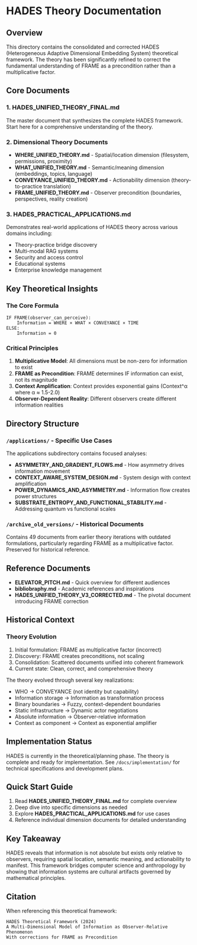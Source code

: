 # HADES Theory Documentation

## Overview

This directory contains the consolidated and corrected HADES (Heterogeneous Adaptive Dimensional Embedding System) theoretical framework. The theory has been significantly refined to correct the fundamental understanding of FRAME as a precondition rather than a multiplicative factor.

## Core Documents

### 1. **HADES_UNIFIED_THEORY_FINAL.md**
The master document that synthesizes the complete HADES framework. Start here for a comprehensive understanding of the theory.

### 2. Dimensional Theory Documents
- **WHERE_UNIFIED_THEORY.md** - Spatial/location dimension (filesystem, permissions, proximity)
- **WHAT_UNIFIED_THEORY.md** - Semantic/meaning dimension (embeddings, topics, language)
- **CONVEYANCE_UNIFIED_THEORY.md** - Actionability dimension (theory-to-practice translation)
- **FRAME_UNIFIED_THEORY.md** - Observer precondition (boundaries, perspectives, reality creation)

### 3. **HADES_PRACTICAL_APPLICATIONS.md**
Demonstrates real-world applications of HADES theory across various domains including:
- Theory-practice bridge discovery
- Multi-modal RAG systems
- Security and access control
- Educational systems
- Enterprise knowledge management

## Key Theoretical Insights

### The Core Formula
```
IF FRAME(observer_can_perceive):
    Information = WHERE × WHAT × CONVEYANCE × TIME
ELSE:
    Information = 0
```

### Critical Principles
1. **Multiplicative Model**: All dimensions must be non-zero for information to exist
2. **FRAME as Precondition**: FRAME determines IF information can exist, not its magnitude
3. **Context Amplification**: Context provides exponential gains (Context^α where α ≈ 1.5-2.0)
4. **Observer-Dependent Reality**: Different observers create different information realities

## Directory Structure

### `/applications/` - Specific Use Cases
The applications subdirectory contains focused analyses:

- **ASYMMETRY_AND_GRADIENT_FLOWS.md** - How asymmetry drives information movement
- **CONTEXT_AWARE_SYSTEM_DESIGN.md** - System design with context amplification
- **POWER_DYNAMICS_AND_ASYMMETRY.md** - Information flow creates power structures
- **SUBSTRATE_ENTROPY_AND_FUNCTIONAL_STABILITY.md** - Addressing quantum vs functional scales

### `/archive_old_versions/` - Historical Documents
Contains 49 documents from earlier theory iterations with outdated formulations, particularly regarding FRAME as a multiplicative factor. Preserved for historical reference.

## Reference Documents
- **ELEVATOR_PITCH.md** - Quick overview for different audiences
- **bibliobraphy.md** - Academic references and inspirations
- **HADES_UNIFIED_THEORY_V3_CORRECTED.md** - The pivotal document introducing FRAME correction

## Historical Context

### Theory Evolution
1. Initial formulation: FRAME as multiplicative factor (incorrect)
2. Discovery: FRAME creates preconditions, not scaling
3. Consolidation: Scattered documents unified into coherent framework
4. Current state: Clean, correct, and comprehensive theory

The theory evolved through several key realizations:
- WHO → CONVEYANCE (not identity but capability)
- Information storage → Information as transformation process
- Binary boundaries → Fuzzy, context-dependent boundaries
- Static infrastructure → Dynamic actor negotiations
- Absolute information → Observer-relative information
- Context as component → Context as exponential amplifier

## Implementation Status

HADES is currently in the theoretical/planning phase. The theory is complete and ready for implementation. See `/docs/implementation/` for technical specifications and development plans.

## Quick Start Guide

1. Read **HADES_UNIFIED_THEORY_FINAL.md** for complete overview
2. Deep dive into specific dimensions as needed
3. Explore **HADES_PRACTICAL_APPLICATIONS.md** for use cases
4. Reference individual dimension documents for detailed understanding

## Key Takeaway

HADES reveals that information is not absolute but exists only relative to observers, requiring spatial location, semantic meaning, and actionability to manifest. This framework bridges computer science and anthropology by showing that information systems are cultural artifacts governed by mathematical principles.

## Citation

When referencing this theoretical framework:

```
HADES Theoretical Framework (2024)
A Multi-Dimensional Model of Information as Observer-Relative Phenomenon
With corrections for FRAME as Precondition
```